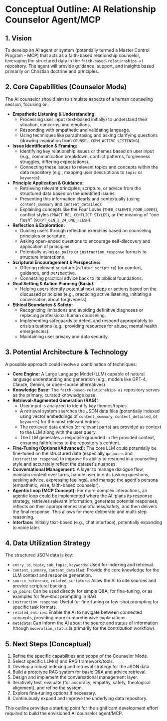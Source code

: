 # Conceptual Outline: AI Relationship Counselor Agent/MCP

## 1. Vision

To develop an AI agent or system (potentially termed a Master Control Program - MCP) that acts as a faith-based relationship counselor, leveraging the structured data in the `faith-based-relationships-ai` repository. The agent will provide guidance, support, and insights based primarily on Christian doctrine and principles.

## 2. Core Capabilities (Counselor Mode)

The AI counselor should aim to simulate aspects of a human counseling session, focusing on:

*   **Empathetic Listening & Understanding:**
    *   Processing user input (text-based initially) to understand their situation, concerns, and emotions.
    *   Responding with empathetic and validating language.
    *   Using techniques like paraphrasing and asking clarifying questions (drawing inspiration from `COUNSEL_COMM_ACTIVE_LISTENING`).
*   **Issue Identification & Framing:**
    *   Identifying key relationship issues or themes based on user input (e.g., communication breakdown, conflict patterns, forgiveness struggles, differing expectations).
    *   Connecting these issues to relevant topics and concepts within the data repository (e.g., mapping user descriptions to `topic` or `keywords`).
*   **Principle Application & Guidance:**
    *   Retrieving relevant principles, scripture, or advice from the structured data based on the identified issues.
    *   Presenting this information clearly and contextually (using `content_summary` and `content_detailed`).
    *   Explaining concepts like the Four Loves (`THEO_CSLEWIS_FOUR_LOVES`), conflict styles (`PRACT_REL_CONFLICT_STYLES`), or the meaning of "one flesh" (`SCRPT_GEN_2_24_ONE_FLESH`).
*   **Reflection & Exploration:**
    *   Guiding users through reflection exercises based on counseling principles or scripture.
    *   Asking open-ended questions to encourage self-discovery and application of principles.
    *   Potentially using `qa_pairs` or `instruction_response` formats to structure interactions.
*   **Scriptural Encouragement & Perspective:**
    *   Offering relevant scripture (`related_scripture`) for comfort, guidance, and perspective.
    *   Connecting practical advice back to its biblical foundations.
*   **Goal Setting & Action Planning (Basic):**
    *   Helping users identify potential next steps or actions based on the discussed principles (e.g., practicing active listening, initiating a conversation about forgiveness).
*   **Ethical Boundaries & Safety:**
    *   Recognizing limitations and avoiding definitive diagnoses or replacing professional human counseling.
    *   Implementing safeguards to detect and respond appropriately to crisis situations (e.g., providing resources for abuse, mental health emergencies).
    *   Maintaining user privacy and data security.

## 3. Potential Architecture & Technology

A possible approach could involve a combination of techniques:

*   **Core Engine:** A Large Language Model (LLM) capable of natural language understanding and generation (e.g., models like GPT-4, Claude, Gemini, or open-source alternatives).
*   **Knowledge Base:** The `faith-based-relationships-ai` repository serves as the primary, curated knowledge base.
*   **Retrieval-Augmented Generation (RAG):**
    *   User input is analyzed to identify key themes/topics.
    *   A retrieval system searches the JSON data files (potentially indexed using vector embeddings of `content_summary`, `content_detailed`, or `keywords`) for the most relevant entries.
    *   The retrieved data entries (or relevant parts) are provided as context to the LLM along with the user query.
    *   The LLM generates a response grounded in the provided context, ensuring faithfulness to the repository's content.
*   **Fine-Tuning (Optional/Advanced):** The core LLM could potentially be fine-tuned on the structured data (especially `qa_pairs` and `instruction_response`) to improve its ability to respond in a counseling style and accurately reflect the dataset's nuances.
*   **Conversational Management:** A layer to manage dialogue flow, maintain context over turns, handle user intents (asking questions, seeking advice, expressing feelings), and manage the agent's persona (empathetic, wise, faith-based counselor).
*   **Agentic Loop (MCP Concept):** For more complex interactions, an agentic loop could be implemented where the AI: plans its response strategy, retrieves relevant information, generates potential responses, reflects on their appropriateness/helpfulness/safety, and then delivers the final response. This allows for more deliberate and multi-step reasoning.
*   **Interface:** Initially text-based (e.g., chat interface), potentially expanding to voice later.

## 4. Data Utilization Strategy

The structured JSON data is key:

*   `entry_id`, `topic`, `sub_topic`, `keywords`: Used for indexing and retrieval.
*   `content_summary`, `content_detailed`: Provide the core knowledge for the LLM context and response generation.
*   `source_reference`, `related_scripture`: Allow the AI to cite sources and provide scriptural backing.
*   `qa_pairs`: Can be used directly for simple Q&A, for fine-tuning, or as examples for few-shot prompting in RAG.
*   `instruction_response`: Useful for fine-tuning or few-shot prompting for specific task formats.
*   `related_entries`: Enable the AI to navigate between connected concepts, providing more comprehensive explanations.
*   `metadata`: Can inform the AI about the source and status of information (though `moderation_status` is primarily for the contribution workflow).

## 5. Next Steps (Conceptual)

1.  Refine the specific capabilities and scope of the Counselor Mode.
2.  Select specific LLM(s) and RAG framework/tools.
3.  Develop a robust indexing and retrieval strategy for the JSON data.
4.  Build a prototype RAG system for basic Q&A and advice retrieval.
5.  Design and implement the conversational management layer.
6.  Iteratively test, evaluate (for accuracy, empathy, safety, theological alignment), and refine the system.
7.  Explore fine-tuning options if necessary.
8.  Continuously expand and improve the underlying data repository.

This outline provides a starting point for the significant development effort required to build the envisioned AI counselor agent/MCP.
